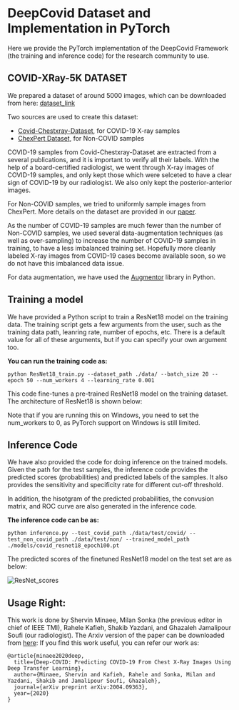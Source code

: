 # DeepCovid Dataset and Implementation in PyTorch

Here we provide the PyTorch implementation of the DeepCovid Framework (the training and inference code) for the research community to use.




## COVID-XRay-5K DATASET
We prepared a dataset of around 5000 images, which can be downloaded from here: [dataset_link](https://www.dropbox.com/s/mzas2tkd80pubh7/data_covid5k.zip?dl=0)

Two sources are used to create this dataset:
* [Covid-Chestxray-Dataset](https://github.com/ieee8023/covid-chestxray-dataset), for COVID-19 X-ray samples
* [ChexPert Dataset](https://stanfordmlgroup.github.io/competitions/chexpert/), for Non-COVID samples

COVID-19 samples from Covid-Chestxray-Dataset are extracted from a several publications, and it is important to verify all their labels. With the help of a board-certified radiologist, we went through X-ray images of COVID-19 samples, and only kept those which were selceted to have a clear sign of COVID-19 by our radiologist. We also only kept the posterior-anterior images. 

For Non-COVID samples, we tried to uniformly sample images from ChexPert. More details on the dataset are provided in our [paper](https://arxiv.org/pdf/2004.09363.pdf).

As the number of COVID-19 samples are much fewer than the number of Non-COVID samples, we used several data-augmentation techniques (as well as over-sampling) to increase the number of COVID-19 samples in training, to have a less imbalanced training set. Hopefully more cleanly labeled X-ray images from COVID-19 cases become available soon, so we do not have this imbalanced data issue.

For data augmentation, we have used the [Augmentor](https://github.com/mdbloice/Augmentor) library in Python.

## Training a model
We have provided a Python script to train a ResNet18 model on the training data. 
The training script gets a few arguments from the user, such as the training data path, leanring rate, number of epochs, etc. There is a default value for all of these arguments, but if you can specify your own argument too. 

**You can run the training code as:**

```
python ResNet18_train.py --dataset_path ./data/ --batch_size 20 --epoch 50 --num_workers 4 --learning_rate 0.001
```

This code fine-tunes a pre-trained ResNet18 model on the training dataset. The architecture of ResNet18 is shown below:


Note that if you are running this on Windows, you need to set the num_workers to 0, as PyTorch support on Windows is still limited.

## Inference Code
We have also provided the code for doing inference on the trained models. Given the path for the test samples, the inference code provides the predicted scores (probabilities) and predicted labels of the samples. 
It also provides the sensitivity and specificity rate for different cut-off threshold.

In addition, the hisotgram of the predicted probabilities, the convusion matrix, and ROC curve are also generated in the inference code. 

**The inference code can be as:**

```
python inference.py --test_covid_path ./data/test/covid/ --test_non_covid_path ./data/test/non/ --trained_model_path ./models/covid_resnet18_epoch100.pt
```

The predicted scores of the finetuned ResNet18 model on the test set are as below:

![ResNet_scores](https://github.com/shervinmin/DeepCovid/blob/master/results/hist_resnet18.png)


## Usage Right:
This work is done by Shervin Minaee, Milan Sonka (the previous editor in chief of IEEE TMI), Rahele Kafieh, Shakib Yazdani, and Ghazaleh Jamalipour Soufi (our radiologist). The Arxiv version of the paper can be downloaded from [here](https://arxiv.org/pdf/2004.09363.pdf):
If you find this work useful, you can refer our work as:

```
@article{minaee2020deep,
  title={Deep-COVID: Predicting COVID-19 From Chest X-Ray Images Using Deep Transfer Learning},
  author={Minaee, Shervin and Kafieh, Rahele and Sonka, Milan and Yazdani, Shakib and Jamalipour Soufi, Ghazaleh},
  journal={arXiv preprint arXiv:2004.09363},
  year={2020}
}
```
